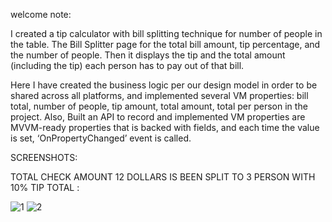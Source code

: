 welcome note:

I created a tip calculator with bill splitting technique for number of people in the table. The Bill Splitter page for the total bill amount, tip percentage, and the number of people. Then it displays the tip and the total amount (including the tip) each person has to pay out of that bill.

Here I have created the business logic per our design model in order to be shared across all platforms, and implemented several VM properties: bill total, number of people, tip amount, total amount, total per person in the project. Also, Built an API to record and implemented VM properties are MVVM-ready properties that is backed with fields, and each time the value is set, ‘OnPropertyChanged’ event is called.

SCREENSHOTS:

TOTAL CHECK AMOUNT 12 DOLLARS IS BEEN SPLIT TO 3 PERSON WITH 10% TIP TOTAL :

![1](https://github.com/Aruna777/Tip_Calculator/assets/83288504/6a5fccc9-488a-44d7-8a62-dc80045b9f72)
![2](https://github.com/Aruna777/Tip_Calculator/assets/83288504/0152469b-88f5-4129-94dc-c2d747300543)
